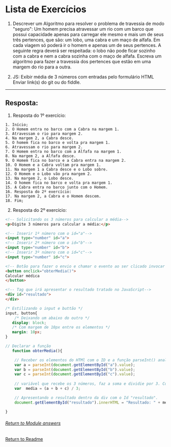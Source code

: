 # Lista de Exercícios
1. Descrever um Algoritmo para resolver o problema de travessia de modo "seguro":
Um homem precisa atravessar um rio com um barco que
possui capacidade apenas para carregar ele mesmo e mais 
um de seus três pertences, que são: um lobo, uma cabra e um 
maço de alfafa. Em cada viagem só poderá ir o homem e 
apenas um de seus pertences. A seguinte regra deverá ser
respeitada: o lobo não pode ficar sozinho com a cabra e nem
a cabra sozinha com o maço de alfafa. Escreva um algoritmo para fazer a travessia dos pertences que estão em uma
margem do rio para a outra.

2. JS: Exibir média de 3 números com entradas pelo formulário HTML
Enviar link(s) do git ou do fiddle. 

---

## Resposta:
1. Resposta do 1º exercício:
```
1. Início;
2. O Homem entra no barco com a Cabra na margem 1.
3. Atravessam o rio para margem 2.
4. Na margem 2, a Cabra desce.
5. O homem fica no barco e volta pra margem 1.
6. Atravessam o rio para margem 2.
7. O Homem entra no barco com a Alfafa na margem 1.
8. Na margem 2, a Alfafa desce.
9. O Homem fica no barco e a Cabra entra na margem 2.
10. O Homem e a Cabra voltam pra margem 1.
11. Na margem 1 a Cabra desce e o Lobo sobre. 
12. O Homem e o Lobo vão pra margem 2.
13. Na margem 2, o Lobo desce.
14. O homem fica no barco e volta pra margem 1.
15. A Cabra entra no barco junto com o Homem.
16. Resposta do 2º exercício:
17. Na margem 2, a Cabra e o Homem descem.
18. Fim;
```

2. Resposta do 2º exercício:

```html
<!-- Solicitando os 3 números para calcular a média-->
<p>Digite 3 números para calcular a média:</p>

<!-- Inserir 1º número com o id="a"-->
<input type="number" id="a">
<!-- Inserir 2º número com o id="b"-->
<input type="number" id="b">
<!-- Inserir 3º número com o id="c"-->
<input type="number" id="c">

<!-- Botão para fazer o envio e chamar o evento ao ser clicado invocar a funçaõ obterMedia() -->
<button onclick="obterMedia()">
Calcular médica
</button>

<!-- Tag que irá apresentar o resultado tratado no JavaScript-->
<div id="resultado">
</div>
```

```css
/* Estilizando o input e buttão */
input, button{
    /* Deixando um abaixo do outro */
   display: block;
   /* Com margem de 10px entre os elementos */
   margin: 10px;
}
```
```javascript
// Declarar a função
   function obterMedia(){

    // Receber os elementos do HTMl com o ID e a função parseInt() analisa o argumento string e retorna ele aqui como número ineteiro.
	var a = parseInt(document.getElementById("a").value);
	var b = parseInt(document.getElementById("b").value);
	var c = parseInt(document.getElementById("c").value);
	
    // variável que recebe os 3 números, faz a soma e dividie por 3. Com a função para retornar o valor de um número arredondado para o inteiro mais próximo.
	var  media = (a + b + c) / 3;

    // Apresentando o resultado dentro da div com o Id "resultado".
	document.getElementById("resultado").innerHTML = "Resultado: " + media;

}
```
###### [Return to Module answers](/01.%20JavaScript/Module%20answers.md)

[Return to Readme](/README.md)